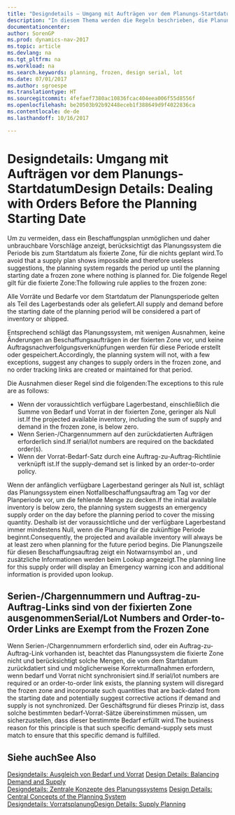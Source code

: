 ```yaml
---
title: "Designdetails – Umgang mit Aufträgen vor dem Planungs-Startdatum"
description: "In diesem Thema werden die Regeln beschrieben, die Planung für Aufträge in der fixierten Zone anwendet."
documentationcenter: 
author: SorenGP
ms.prod: dynamics-nav-2017
ms.topic: article
ms.devlang: na
ms.tgt_pltfrm: na
ms.workload: na
ms.search.keywords: planning, frozen, design serial, lot
ms.date: 07/01/2017
ms.author: sgroespe
ms.translationtype: HT
ms.sourcegitcommit: 4fefaef7380ac10836fcac404eea006f55d8556f
ms.openlocfilehash: be20503b92b92448eceb1f388649d9f4022836ca
ms.contentlocale: de-de
ms.lasthandoff: 10/16/2017

---
```

# <a name="design-details-dealing-with-orders-before-the-planning-starting-date"></a><span data-ttu-id="64179-103">Designdetails: Umgang mit Aufträgen vor dem Planungs-Startdatum</span><span class="sxs-lookup"><span data-stu-id="64179-103">Design Details: Dealing with Orders Before the Planning Starting Date</span></span>
<span data-ttu-id="64179-104">Um zu vermeiden, dass ein Beschaffungsplan unmöglichen und daher unbrauchbare Vorschläge anzeigt, berücksichtigt das Planungssystem die Periode bis zum Startdatum als fixierte Zone, für die nichts geplant wird.</span><span class="sxs-lookup"><span data-stu-id="64179-104">To avoid that a supply plan shows impossible and therefore useless suggestions, the planning system regards the period up until the planning starting date a frozen zone where nothing is planned for.</span></span> <span data-ttu-id="64179-105">Die folgende Regel gilt für die fixierte Zone:</span><span class="sxs-lookup"><span data-stu-id="64179-105">The following rule applies to the frozen zone:</span></span>  
  
<span data-ttu-id="64179-106">Alle Vorräte und Bedarfe vor dem Startdatum der Planungsperiode gelten als Teil des Lagerbestands oder als geliefert.</span><span class="sxs-lookup"><span data-stu-id="64179-106">All supply and demand before the starting date of the planning period will be considered a part of inventory or shipped.</span></span>  
  
<span data-ttu-id="64179-107">Entsprechend schlägt das Planungssystem, mit wenigen Ausnahmen, keine Änderungen an Beschaffungsaufträgen in der fixierten Zone vor, und keine Auftragsnachverfolgungsverknüpfungen werden für diese Periode erstellt oder gespeichert.</span><span class="sxs-lookup"><span data-stu-id="64179-107">Accordingly, the planning system will not, with a few exceptions, suggest any changes to supply orders in the frozen zone, and no order tracking links are created or maintained for that period.</span></span>  
  
<span data-ttu-id="64179-108">Die Ausnahmen dieser Regel sind die folgenden:</span><span class="sxs-lookup"><span data-stu-id="64179-108">The exceptions to this rule are as follows:</span></span>  
  
* <span data-ttu-id="64179-109">Wenn der voraussichtlich verfügbare Lagerbestand, einschließlich die Summe von Bedarf und Vorrat in der fixierten Zone, geringer als Null ist.</span><span class="sxs-lookup"><span data-stu-id="64179-109">If the projected available inventory, including the sum of supply and demand in the frozen zone, is below zero.</span></span>  
* <span data-ttu-id="64179-110">Wenn Serien-/Chargennummern auf den zurückdatierten Aufträgen erforderlich sind.</span><span class="sxs-lookup"><span data-stu-id="64179-110">If serial/lot numbers are required on the backdated order(s).</span></span>  
* <span data-ttu-id="64179-111">Wenn der Vorrat-Bedarf-Satz durch eine Auftrag-zu-Auftrag-Richtlinie verknüpft ist.</span><span class="sxs-lookup"><span data-stu-id="64179-111">If the supply-demand set is linked by an order-to-order policy.</span></span>  
  
<span data-ttu-id="64179-112">Wenn der anfänglich verfügbare Lagerbestand geringer als Null ist, schlägt das Planungssystem einen Notfallbeschaffungsauftrag am Tag vor der Planperiode vor, um die fehlende Menge zu decken.</span><span class="sxs-lookup"><span data-stu-id="64179-112">If the initial available inventory is below zero, the planning system suggests an emergency supply order on the day before the planning period to cover the missing quantity.</span></span> <span data-ttu-id="64179-113">Deshalb ist der voraussichtliche und der verfügbare Lagerbestand immer mindestens Null, wenn die Planung für die zukünftige Periode beginnt.</span><span class="sxs-lookup"><span data-stu-id="64179-113">Consequently, the projected and available inventory will always be at least zero when planning for the future period begins.</span></span> <span data-ttu-id="64179-114">Die Planungszeile für diesen Beschaffungsauftrag zeigt ein Notwarnsymbol an , und zusätzliche Informationen werden beim Lookup angezeigt.</span><span class="sxs-lookup"><span data-stu-id="64179-114">The planning line for this supply order will display an Emergency warning icon and additional information is provided upon lookup.</span></span>  
  
## <a name="seriallot-numbers-and-order-to-order-links-are-exempt-from-the-frozen-zone"></a><span data-ttu-id="64179-115">Serien-/Chargennummern und Auftrag-zu-Auftrag-Links sind von der fixierten Zone ausgenommen</span><span class="sxs-lookup"><span data-stu-id="64179-115">Serial/Lot Numbers and Order-to-Order Links are Exempt from the Frozen Zone</span></span>  
<span data-ttu-id="64179-116">Wenn Serien-/Chargennummern erforderlich sind, oder ein Auftrag-zu-Auftrag-Link vorhanden ist, beachtet das Planungssystem die fixierte Zone nicht und berücksichtigt solche Mengen, die vom dem Startdatum zurückdatiert sind und möglicherweise Korrekturmaßnahmen erfordern, wenn bedarf und Vorrat nicht synchronisiert sind.</span><span class="sxs-lookup"><span data-stu-id="64179-116">If serial/lot numbers are required or an order-to-order link exists, the planning system will disregard the frozen zone and incorporate such quantities that are back-dated from the starting date and potentially suggest corrective actions if demand and supply is not synchronized.</span></span> <span data-ttu-id="64179-117">Der Geschäftsgrund für dieses Prinzip ist, dass solche bestimmten bedarf-Vorrat-Sätze übereinstimmen müssen, um sicherzustellen, dass dieser bestimmte Bedarf erfüllt wird.</span><span class="sxs-lookup"><span data-stu-id="64179-117">The business reason for this principle is that such specific demand-supply sets must match to ensure that this specific demand is fulfilled.</span></span>  
  
## <a name="see-also"></a><span data-ttu-id="64179-118">Siehe auch</span><span class="sxs-lookup"><span data-stu-id="64179-118">See Also</span></span>  
<span data-ttu-id="64179-119">[Designdetails: Ausgleich von Bedarf und Vorrat](design-details-balancing-demand-and-supply.md) </span><span class="sxs-lookup"><span data-stu-id="64179-119">[Design Details: Balancing Demand and Supply](design-details-balancing-demand-and-supply.md) </span></span>  
<span data-ttu-id="64179-120">[Designdetails: Zentrale Konzepte des Planungssystems](design-details-central-concepts-of-the-planning-system.md) </span><span class="sxs-lookup"><span data-stu-id="64179-120">[Design Details: Central Concepts of the Planning System](design-details-central-concepts-of-the-planning-system.md) </span></span>  
[<span data-ttu-id="64179-121">Designdetails: Vorratsplanung</span><span class="sxs-lookup"><span data-stu-id="64179-121">Design Details: Supply Planning</span></span>](design-details-supply-planning.md)
